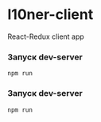 # l10ner-client
React-Redux client app

### Запуск dev-server
`npm run`

### Запуск dev-server
`npm run`
